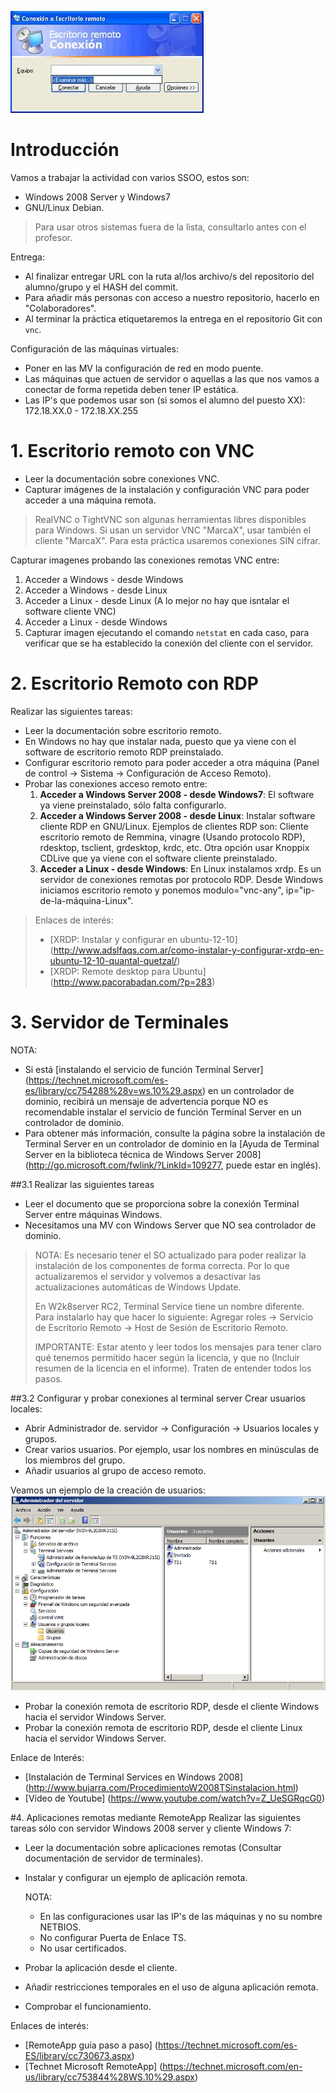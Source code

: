 
![win](./escritorioremotowin.jpeg)

# Introducción
Vamos a trabajar la actividad con varios SSOO, estos son:
* Windows 2008 Server y Windows7
* GNU/Linux Debian.

> Para usar otros sistemas fuera de la lista, consultarlo antes con el profesor.

Entrega:
* Al finalizar entregar URL con la ruta al/los archivo/s del repositorio del alumno/grupo y el HASH del commit. 
* Para añadir más personas con acceso a nuestro repositorio, hacerlo en "Colaboradores".
* Al terminar la práctica etiquetaremos la entrega en el repositorio Git con `vnc`.

Configuración de las máquinas virtuales:
* Poner en las MV la configuración de red en modo puente.
* Las máquinas que actuen de servidor o aquellas a las que nos vamos a conectar de forma repetida deben tener IP estática.
* Las IP's que podemos usar son (si somos el alumno del puesto XX): 172.18.XX.0 - 172.18.XX.255

# 1. Escritorio remoto con VNC
* Leer la documentación sobre conexiones VNC.
* Capturar imágenes de la instalación y configuración VNC para poder acceder a una máquina remota. 

> RealVNC o TightVNC son algunas herramientas libres disponibles para Windows.
> Si usan un servidor VNC "MarcaX", usar también el cliente "MarcaX".
> Para esta práctica usaremos conexiones SIN cifrar.

Capturar imagenes probando las conexiones remotas VNC entre:
1. Acceder a Windows - desde Windows
1. Acceder a Windows - desde Linux
1. Acceder a Linux - desde Linux (A lo mejor no hay que isntalar el software cliente VNC)
1. Acceder a Linux - desde Windows
1. Capturar imagen ejecutando el comando `netstat` en cada caso, para verificar que se ha establecido la conexión del cliente con el servidor.

# 2. Escritorio Remoto con RDP
Realizar las siguientes tareas:
* Leer la documentación sobre escritorio remoto.
* En Windows no hay que instalar nada, puesto que ya viene con el software de escritorio remoto RDP preinstalado.
* Configurar escritorio remoto para poder acceder a otra máquina (Panel de control -> Sistema -> Configuración de Acceso Remoto).
* Probar las conexiones acceso remoto entre:
    1. **Acceder a Windows Server 2008 - desde Windows7**: El software ya viene preinstalado, sólo falta configurarlo.
    1. **Acceder a Windows Server 2008 - desde Linux**: Instalar software cliente RDP en GNU/Linux. Ejemplos de clientes RDP son: Cliente escritorio remoto de Remmina, vinagre (Usando protocolo RDP), rdesktop, tsclient, grdesktop, krdc, etc. Otra opción usar Knoppix CDLive que ya viene con el software cliente preinstalado.
    1. **Acceder a Linux - desde Windows**: En Linux instalamos xrdp. Es un servidor de conexiones remotas por protocolo RDP. Desde Windows iniciamos escritorio remoto y ponemos modulo="vnc-any", ip="ip-de-la-máquina-Linux".

> Enlaces de interés:
>
> * [XRDP: Instalar y configurar en ubuntu-12-10] (http://www.adslfaqs.com.ar/como-instalar-y-configurar-xrdp-en-ubuntu-12-10-quantal-quetzal/)
> * [XRDP: Remote desktop para Ubuntu] (http://www.pacorabadan.com/?p=283)


# 3. Servidor de Terminales

NOTA:
* Si está [instalando el servicio de función Terminal Server] (https://technet.microsoft.com/es-es/library/cc754288%28v=ws.10%29.aspx) en un controlador de dominio, recibirá un mensaje de advertencia porque NO es recomendable instalar el servicio de función Terminal Server en un controlador de dominio.
* Para obtener más información, consulte la página sobre la instalación de Terminal Server en un controlador de dominio en la [Ayuda de Terminal Server en la biblioteca técnica de Windows Server 2008] (http://go.microsoft.com/fwlink/?LinkId=109277, puede estar en inglés).

##3.1 Realizar las siguientes tareas
* Leer el documento que se proporciona sobre la conexión Terminal Server entre máquinas Windows.
* Necesitamos una MV con Windows Server que NO sea controlador de dominio.
> NOTA: Es necesario tener el SO actualizado para poder realizar la instalación de los componentes de forma correcta. Por lo que actualizaremos el servidor y volvemos a desactivar las actualizaciones automáticas de Windows Update.
>
> En W2k8server RC2, Terminal Service tiene un nombre diferente. Para instalarlo hay que hacer lo siguiente: Agregar roles -> Servicio de Escritorio Remoto -> Host de Sesión de Escritorio Remoto.
>
> IMPORTANTE: Estar atento y leer todos los mensajes para tener claro qué tenemos permitido hacer según la licencia, y que no (Incluir resumen de la licencia en el informe). Traten de entender todos los pasos.

##3.2 Configurar y probar conexiones al terminal server
Crear usuarios locales:
* Abrir Administrador de. servidor -> Configuración -> Usuarios locales y grupos.
* Crear varios usuarios. Por ejemplo, usar los nombres en minúsculas de los miembros del grupo.
* Añadir usuarios al grupo de acceso remoto.

Veamos un ejemplo de la creación de usuarios:
![ts-users](./ts-w2k8-users.png)

* Probar la conexión remota de escritorio RDP, desde el cliente Windows hacia el servidor Windows Server.
* Probar la conexión remota de escritorio RDP, desde el cliente Linux hacia el servidor Windows Server.

Enlace de Interés:
* [Instalación de Terminal Services en Windows 2008] (http://www.bujarra.com/ProcedimientoW2008TSinstalacion.html)
* [Vídeo de Youtube] (https://www.youtube.com/watch?v=Z_UeSGRqcG0)

#4. Aplicaciones remotas mediante RemoteApp
Realizar las siguientes tareas sólo con servidor Windows 2008 server y cliente Windows 7:
* Leer la documentación sobre aplicaciones remotas (Consultar documentación de servidor de terminales).
* Instalar y configurar un ejemplo de aplicación remota.

    NOTA:
    * En las configuraciones usar las IP's de las máquinas y no su nombre NETBIOS.
    * No configurar Puerta de Enlace TS.
    * No usar certificados.

* Probar la aplicación desde el cliente.
* Añadir restricciones temporales en el uso de alguna aplicación remota.
* Comprobar el funcionamiento.

Enlaces de interés:
* [RemoteApp guía paso a paso] (https://technet.microsoft.com/es-ES/library/cc730673.aspx)
* [Technet Microsoft RemoteApp] (https://technet.microsoft.com/en-us/library/cc753844%28WS.10%29.aspx)
